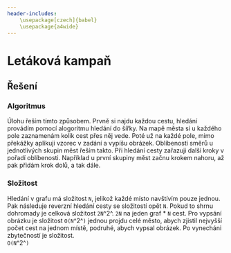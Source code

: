 ```yaml
---
header-includes:
	\usepackage[czech]{babel}
	\usepackage{a4wide}
---
```

# Letáková kampaň
## Řešení
### Algoritmus
Úlohu řeším tímto způsobem. Prvně si najdu každou cestu, hledání provádím pomocí alogoritmu hledání do šířky. Na mapě 
města si u každého pole zaznamenám kolik cest přes něj vede. Poté už na každé pole, mimo překážky aplikuji vzorec 
v zadání a vypíšu obrázek. Oblíbenosti směrů u jednotlivých skupin měst řeším takto. Při hledání cesty zařazuji další 
kroky v pořadí oblíbenosti. Například u první skupiny měst začnu krokem nahoru, až pak přidám krok dolů, a tak dále.

### Složitost
Hledání v grafu má složitost `N`, jelikož každé místo navštívím pouze jednou. Pak následuje reverzní hledání cesty se 
složitostí opět `N`. Pokud to shrnu dohromady je celková složitost `2N`^2^. `2N` na jeden graf * `N` cest. Pro vypsání 
obrázku je složitost `O(N`^2^`)` jednou projdu celé město, abych zjistil nejvyšší počet cest na jednom místě, podruhé, 
abych vypsal obrázek.
Po vynecháni zbytečností je složitost.\
`O(N`^2^`)`

